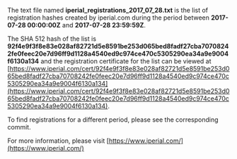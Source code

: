 The text file named **iperial_registrations_2017_07_28.txt** is the list of registration hashes created by iperial.com during the period between **2017-07-28 00:00:00Z** and **2017-07-28 23:59:59Z**.

The SHA 512 hash of the list is **92f4e9f3f8e83e028af82721d5e8591be253d065bed8fadf27cba70708242fe0feec20e7d96ff9d1128a4540ed9c974ce470c5305290ea34a9e9004f6130a134** and the registration certificate for the list can be viewed at [https://www.iperial.com/cert/92f4e9f3f8e83e028af82721d5e8591be253d065bed8fadf27cba70708242fe0feec20e7d96ff9d1128a4540ed9c974ce470c5305290ea34a9e9004f6130a134](https://www.iperial.com/cert/92f4e9f3f8e83e028af82721d5e8591be253d065bed8fadf27cba70708242fe0feec20e7d96ff9d1128a4540ed9c974ce470c5305290ea34a9e9004f6130a134).

To find registrations for a different period, please see the corresponding commit.

For more information, please visit [https://www.iperial.com/](https://www.iperial.com/)
